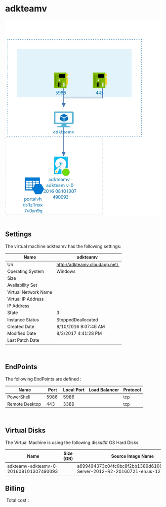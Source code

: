 # adkteamv 
![alt text](/../assets/669b8333da1c4f07979f68791dec5783.jpg) 
## Settings
The virtual machine adkteamv has the following settings:

| Name | adkteamv  |
| --- | --- |
| Uri | http://adkteamv.cloudapp.net/  |
| Operating System | Windows  |
| Size |   |
| Availability Set |   |
| Virtual Network Name |   |
| Virtual IP Address |   |
| IP Address |   |
| State | 3  |
| Instance Status | StoppedDeallocated  |
| Created Date | 8/10/2016 9:07:46 AM  |
| Modified Date | 8/3/2017 4:41:28 PM  |
| Last Patch Date |   |


 
## EndPoints
The following EndPoints are defined :

| Name | Port | Local Port | Load Balancer | Protocol |
| --- | --- | --- | --- | --- |
| PowerShell  | 5986  | 5986  |   | tcp  |
| Remote Desktop  | 443  | 3389  |   | tcp  |
 
 
## Virtual Disks
The Virtual Machine is using the following disks## OS Hard Disks


| Name | Size (GB) | Source Image Name | Host Caching |
| --- | --- | --- | --- |
| adkteamv-adkteamv-0-201608101307490093  |   | a699494373c04fc0bc8f2bb1389d6106__Windows-Server-2012-R2-20160721-en.us-127GB.vhd  | ReadWrite  |
## Billing
 Total cost : 
